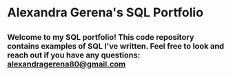 # Alexandra Gerena's SQL Portfolio

 ## <sub>Welcome to my SQL portfolio! This code repository contains examples of SQL I've written. Feel free to look and reach out if you have any questions: alexandragerena80@gmail.com</sub>
